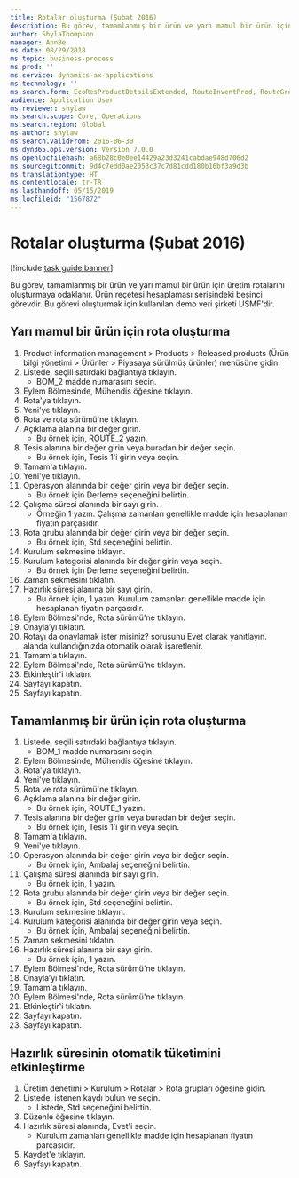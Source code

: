 ```yaml
---
title: Rotalar oluşturma (Şubat 2016)
description: Bu görev, tamamlanmış bir ürün ve yarı mamul bir ürün için üretim rotalarını oluşturmaya odaklanır.
author: ShylaThompson
manager: AnnBe
ms.date: 08/29/2018
ms.topic: business-process
ms.prod: ''
ms.service: dynamics-ax-applications
ms.technology: ''
ms.search.form: EcoResProductDetailsExtended, RouteInventProd, RouteGroup
audience: Application User
ms.reviewer: shylaw
ms.search.scope: Core, Operations
ms.search.region: Global
ms.author: shylaw
ms.search.validFrom: 2016-06-30
ms.dyn365.ops.version: Version 7.0.0
ms.openlocfilehash: a68b28c0e0ee14429a23d3241cabdae948d706d2
ms.sourcegitcommit: 9d4c7edd0ae2053c37c7d81cdd180b16bf3a9d3b
ms.translationtype: HT
ms.contentlocale: tr-TR
ms.lasthandoff: 05/15/2019
ms.locfileid: "1567872"
---
```

# <a name="create-routes-february-2016"></a>Rotalar oluşturma (Şubat 2016)

[!include [task guide banner](../../includes/task-guide-banner.md)]

Bu görev, tamamlanmış bir ürün ve yarı mamul bir ürün için üretim rotalarını oluşturmaya odaklanır. Ürün reçetesi hesaplaması serisindeki beşinci görevdir. Bu görevi oluşturmak için kullanılan demo veri şirketi USMF'dir.


## <a name="create-a-route-for-a-semi-finished-product"></a>Yarı mamul bir ürün için rota oluşturma
1. Product information management > Products > Released products (Ürün bilgi yönetimi > Ürünler > Piyasaya sürülmüş ürünler) menüsüne gidin.
2. Listede, seçili satırdaki bağlantıya tıklayın.
    * BOM_2 madde numarasını seçin.  
3. Eylem Bölmesinde, Mühendis öğesine tıklayın.
4. Rota'ya tıklayın.
5. Yeni'ye tıklayın.
6. Rota ve rota sürümü'ne tıklayın.
7. Açıklama alanına bir değer girin.
    * Bu örnek için, ROUTE_2 yazın.  
8. Tesis alanına bir değer girin veya buradan bir değer seçin.
    * Bu örnek için, Tesis 1'i girin veya seçin.  
9. Tamam'a tıklayın.
10. Yeni'ye tıklayın.
11. Operasyon alanında bir değer girin veya bir değer seçin.
    * Bu örnek için Derleme seçeneğini belirtin.  
12. Çalışma süresi alanında bir sayı girin.
    * Örneğin 1 yazın. Çalışma zamanları genellikle madde için hesaplanan fiyatın parçasıdır.  
13. Rota grubu alanında bir değer girin veya bir değer seçin.
    * Bu örnek için, Std seçeneğini belirtin.  
14. Kurulum sekmesine tıklayın.
15. Kurulum kategorisi alanında bir değer girin veya seçin.
    * Bu örnek için Derleme seçeneğini belirtin.  
16. Zaman sekmesini tıklatın.
17. Hazırlık süresi alanına bir sayı girin.
    * Bu örnek için, 1 yazın. Kurulum zamanları genellikle madde için hesaplanan fiyatın parçasıdır.  
18. Eylem Bölmesi'nde, Rota sürümü'ne tıklayın.
19. Onayla’yı tıklatın.
20. Rotayı da onaylamak ister misiniz? sorusunu Evet olarak yanıtlayın. alanda kullandığınızda otomatik olarak işaretlenir.
21. Tamam'a tıklayın.
22. Eylem Bölmesi'nde, Rota sürümü'ne tıklayın.
23. Etkinleştir'i tıklatın.
24. Sayfayı kapatın.
25. Sayfayı kapatın.

## <a name="create-a-route-for-a-finished-product"></a>Tamamlanmış bir ürün için rota oluşturma
1. Listede, seçili satırdaki bağlantıya tıklayın.
    * BOM_1 madde numarasını seçin.  
2. Eylem Bölmesinde, Mühendis öğesine tıklayın.
3. Rota'ya tıklayın.
4. Yeni'ye tıklayın.
5. Rota ve rota sürümü'ne tıklayın.
6. Açıklama alanına bir değer girin.
    * Bu örnek için, ROUTE_1 yazın.  
7. Tesis alanına bir değer girin veya buradan bir değer seçin.
    * Bu örnek için, Tesis 1'i girin veya seçin.  
8. Tamam'a tıklayın.
9. Yeni'ye tıklayın.
10. Operasyon alanında bir değer girin veya bir değer seçin.
    * Bu örnek için, Ambalaj seçeneğini belirtin.  
11. Çalışma süresi alanında bir sayı girin.
    * Bu örnek için, 1 yazın.  
12. Rota grubu alanında bir değer girin veya bir değer seçin.
    * Bu örnek için, Std seçeneğini belirtin.  
13. Kurulum sekmesine tıklayın.
14. Kurulum kategorisi alanında bir değer girin veya seçin.
    * Bu örnek için, Ambalaj seçeneğini belirtin.  
15. Zaman sekmesini tıklatın.
16. Hazırlık süresi alanına bir sayı girin.
    * Bu örnek için, 1 yazın.  
17. Eylem Bölmesi'nde, Rota sürümü'ne tıklayın.
18. Onayla’yı tıklatın.
19. Tamam'a tıklayın.
20. Eylem Bölmesi'nde, Rota sürümü'ne tıklayın.
21. Etkinleştir'i tıklatın.
22. Sayfayı kapatın.
23. Sayfayı kapatın.

## <a name="enable-automatic-consumption-of-setup-time"></a>Hazırlık süresinin otomatik tüketimini etkinleştirme
1. Üretim denetimi > Kurulum > Rotalar > Rota grupları öğesine gidin.
2. Listede, istenen kaydı bulun ve seçin.
    * Listede, Std seçeneğini belirtin.  
3. Düzenle öğesine tıklayın.
4. Hazırlık süresi alanında, Evet'i seçin.
    * Kurulum zamanları genellikle madde için hesaplanan fiyatın parçasıdır.  
5. Kaydet'e tıklayın.
6. Sayfayı kapatın.

